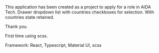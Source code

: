 This application has been created as a project to apply for a role in AiDA Tech.
Drawer dropdown list with countries checkboxes for selection.
With countries state retained.

Thank you.

First time using scss.

Framework: React, Typescript, Material UI, scss